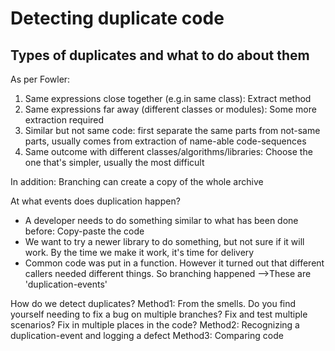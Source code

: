 # Detecting duplicate code

## Types of duplicates and what to do about them
As per Fowler:
1. Same expressions close together (e.g.in same class): Extract method
2. Same expressions far away (different classes or modules): Some more extraction required
3. Similar but not same code: first separate the same parts from not-same parts, usually comes from extraction of name-able code-sequences
4. Same outcome with different classes/algorithms/libraries: Choose the one that's simpler, usually the most difficult

In addition: Branching can create a copy of the whole archive

At what events does duplication happen? 
- A developer needs to do something similar to what has been done before: Copy-paste the code
- We want to try a newer library to do something, but not sure if it will work. By the time we make it work, it's time for delivery
- Common code was put in a function. However it turned out that different callers needed different things. So branching happened
-->These are 'duplication-events'

How do we detect duplicates?
Method1: From the smells. Do you find yourself needing to fix a bug on multiple branches? Fix and test multiple scenarios? Fix in multiple places in the code?
Method2: Recognizing a duplication-event and logging a defect
Method3: Comparing code
